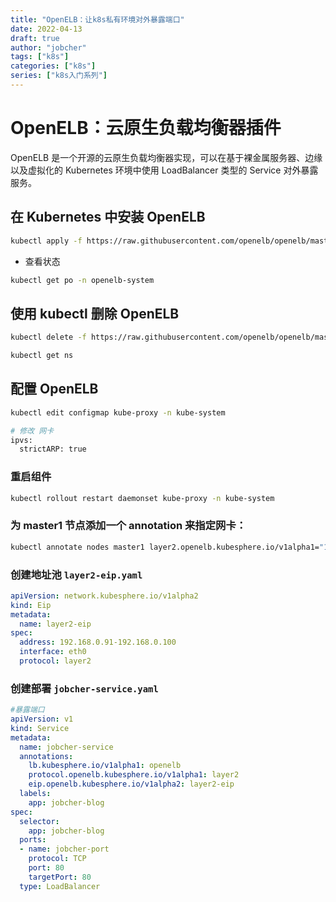 ```yaml
---
title: "OpenELB：让k8s私有环境对外暴露端口"
date: 2022-04-13
draft: true
author: "jobcher"
tags: ["k8s"]
categories: ["k8s"]
series: ["k8s入门系列"]
---
```


# OpenELB：云原生负载均衡器插件
OpenELB 是一个开源的云原生负载均衡器实现，可以在基于裸金属服务器、边缘以及虚拟化的 Kubernetes 环境中使用 LoadBalancer 类型的 Service 对外暴露服务。
## 在 Kubernetes 中安装 OpenELB
```sh
kubectl apply -f https://raw.githubusercontent.com/openelb/openelb/master/deploy/openelb.yaml
```
- 查看状态
```sh
kubectl get po -n openelb-system
```

## 使用 kubectl 删除 OpenELB
```sh
kubectl delete -f https://raw.githubusercontent.com/openelb/openelb/master/deploy/openelb.yaml
```
```sh
kubectl get ns
```

## 配置 OpenELB
```sh
kubectl edit configmap kube-proxy -n kube-system

# 修改 网卡
ipvs:
  strictARP: true
```
### 重启组件  
```sh
kubectl rollout restart daemonset kube-proxy -n kube-system
```
### 为 master1 节点添加一个 annotation 来指定网卡：  
```sh
kubectl annotate nodes master1 layer2.openelb.kubesphere.io/v1alpha1="192.168.0.2"
```
### 创建地址池 `layer2-eip.yaml`
```yaml
apiVersion: network.kubesphere.io/v1alpha2
kind: Eip
metadata:
  name: layer2-eip
spec:
  address: 192.168.0.91-192.168.0.100
  interface: eth0
  protocol: layer2
```
### 创建部署 `jobcher-service.yaml`
```yaml
#暴露端口
apiVersion: v1
kind: Service
metadata:
  name: jobcher-service
  annotations:
    lb.kubesphere.io/v1alpha1: openelb
    protocol.openelb.kubesphere.io/v1alpha1: layer2
    eip.openelb.kubesphere.io/v1alpha2: layer2-eip
  labels:
    app: jobcher-blog
spec:
  selector:
    app: jobcher-blog
  ports:
  - name: jobcher-port
    protocol: TCP
    port: 80
    targetPort: 80
  type: LoadBalancer
```